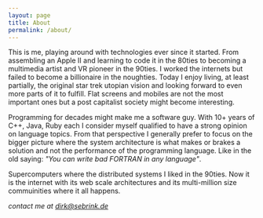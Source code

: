 ```yaml
---
layout: page
title: About
permalink: /about/
---
```

This is me, playing around with technologies ever since it started. From
assembling an Apple II and learning to code it in the 80ties to becoming a
multimedia artist and VR pioneer in the 90ties. I worked the internets but
failed to become a billionaire in the noughties. Today I enjoy living, at least
partially, the original star trek utopian vision and looking forward to even
more parts of it to fulfill. Flat screens and mobiles are not the most
important ones but a post capitalist society might become interesting.

Programming for decades might make me a software guy. With 10+ years of C++,
Java, Ruby each I consider myself qualified to have a strong opinion on
language topics. From that perspective I generally prefer to focus on the
bigger picture where the system architecture is what makes or brakes a solution
and not the performance of the programming language. Like in the old saying:
*"You can write bad FORTRAN in any language"*. 

Supercomputers where the distributed systems I liked in the 90ties. Now it is the internet with its web scale architectures and its multi-million size commuinities where it all happens. 

_contact me at [dirk@sebrink.de](mailto:dirk@sebrink.de)_

